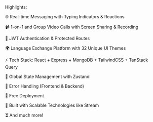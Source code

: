 Highlights:

🌐 Real-time Messaging with Typing Indicators & Reactions

📹 1-on-1 and Group Video Calls with Screen Sharing & Recording

🔐 JWT Authentication & Protected Routes

🌍 Language Exchange Platform with 32 Unique UI Themes

⚡ Tech Stack: React + Express + MongoDB + TailwindCSS + TanStack Query

🧠 Global State Management with Zustand

🚨 Error Handling (Frontend & Backend)

🚀 Free Deployment

🎯 Built with Scalable Technologies like Stream

⏳ And much more!
